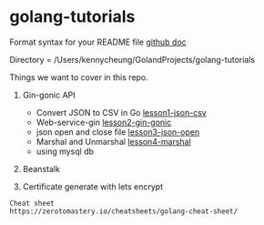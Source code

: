 # golang-tutorials

Format syntax for your README file [github doc](https://docs.github.com/en/get-started/writing-on-github/getting-started-with-writing-and-formatting-on-github/basic-writing-and-formatting-syntax)

Directory = /Users/kennycheung/GolandProjects/golang-tutorials

Things we want to cover in this repo.


1. Gin-gonic API
     - Convert JSON to CSV in Go [lesson1-json-csv](https://github.com/erniespawn/golang-tutorials/tree/lesson1-json-csv)
     - Web-service-gin           [lesson2-gin-gonic](https://github.com/erniespawn/golang-tutorials/tree/lesson2-gin-gonic)
     - json open and close file  [lesson3-json-open](https://github.com/erniespawn/golang-tutorials/tree/lesson3-json-open)
     - Marshal and Unmarshal     [lesson4-marshal](https://github.com/erniespawn/golang-tutorials/tree/lesson4-marshal)
     - using mysql db


2. Beanstalk


3. Certificate generate with lets encrypt





```azure
Cheat sheet
https://zerotomastery.io/cheatsheets/golang-cheat-sheet/



```

